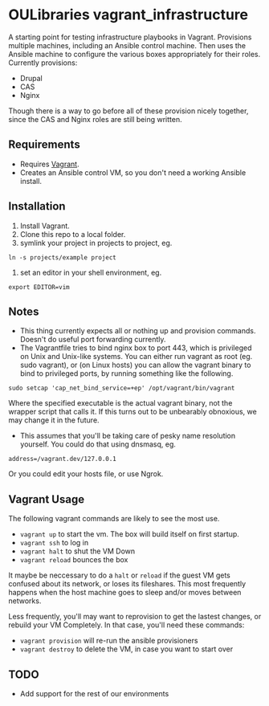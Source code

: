 OULibraries vagrant_infrastructure
=========

A starting point for testing infrastructure playbooks in Vagrant.  Provisions multiple machines, including an Ansible control machine.  Then uses the Ansible machine to configure the various boxes appropriately for their roles.  Currently provisions:
* Drupal
* CAS
* Nginx

Though there is a way to go before all of these provision nicely together, since the CAS and Nginx roles are still being written.

Requirements
------------

* Requires [Vagrant](https://www.vagrantup.com/downloads.html). 
* Creates an Ansible control VM, so you don't need a working Ansible install.

Installation
------------

1. Install Vagrant.
1. Clone this repo to a local folder.
1. symlink your project in projects to project, eg.
```
ln -s projects/example project
```
1. set an editor in your shell environment, eg.

```
export EDITOR=vim
```

Notes
------------

* This thing currently expects all or nothing up and provision commands. Doesn't do useful port forwarding currently.
* The Vagrantfile tries to bind nginx box to port 443, which is privileged on Unix and Unix-like systems.  You can either run vagrant as root (eg. sudo vagrant), or (on Linux hosts) you can allow the vagrant binary to bind to privileged ports, by running something like the following.

```
sudo setcap 'cap_net_bind_service=+ep' /opt/vagrant/bin/vagrant
```

Where the specified executable is the actual vagrant binary, not the wrapper script that calls it. If this turns out to be unbearably obnoxious, we may change it in the future.

* This assumes that you'll be taking care of pesky name resolution yourself. You could do that using dnsmasq, eg.
```
address=/vagrant.dev/127.0.0.1
```
Or you could edit your hosts file, or use Ngrok.


Vagrant Usage 
------------

The following vagrant commands are likely to see the most use.

* `vagrant up` to start the vm. The box will build itself on first startup.
* `vagrant ssh` to log in
* `vagrant halt` to shut the VM Down
* `vagrant reload` bounces the box

It maybe be neccessary to do a `halt` or `reload` if the guest VM gets confused about its network, or loses its fileshares. This most frequently happens when the host machine goes to sleep and/or moves between networks.

Less frequently, you'll may want to reprovision to get the lastest changes, or rebuild your VM Completely. In that case, you'll need these commands:
* `vagrant provision` will re-run the ansible provisioners
* `vagrant destroy` to delete the VM, in case you want to start over

TODO
------------

* Add support for the rest of our environments
